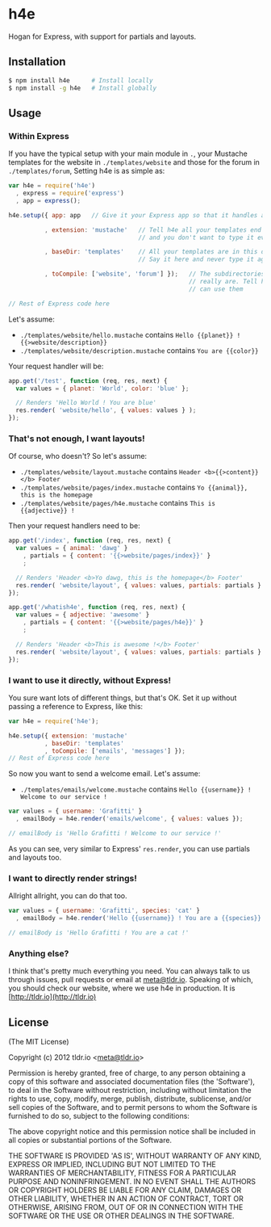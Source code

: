 h4e
===

Hogan for Express, with support for partials and layouts.

## Installation

```bash
$ npm install h4e      # Install locally
$ npm install -g h4e   # Install globally
```

## Usage
### Within Express

If you have the typical setup with your main module in `.`, your Mustache templates for the website in `./templates/website` 
and those for the forum in `./templates/forum`, Setting h4e is as simple as:

```javascript
var h4e = require('h4e')
  , express = require('express')
  , app = express();

h4e.setup({ app: app   // Give it your Express app so that it handles all the configuration

          , extension: 'mustache'   // Tell h4e all your templates end in '.mustache'
                                    // and you don't want to type it everytime

          , baseDir: 'templates'    // All your templates are in this directory or its descendants
                                    // Say it here and never type it again, h4e will know where to look

          , toCompile: ['website', 'forum'] });   // The subdirectories of baseDir where your templates
                                                  // really are. Tell h4e to compile them so you
                                                  // can use them

// Rest of Express code here
```

Let's assume:

* `./templates/website/hello.mustache` contains `Hello {{planet}} ! {{>website/description}}`
* `./templates/website/description.mustache` contains `You are {{color}}`

Your request handler will be:

```javascript
app.get('/test', function (req, res, next) {
  var values = { planet: 'World', color: 'blue' };

  // Renders 'Hello World ! You are blue'
  res.render( 'website/hello', { values: values } );
});

```

### That's not enough, I want layouts!
Of course, who doesn't? So let's assume:

* `./templates/website/layout.mustache` contains `Header <b>{{>content}}</b> Footer`
* `./templates/website/pages/index.mustache` contains `Yo {{animal}}, this is the homepage`
* `./templates/website/pages/h4e.mustache` contains `This is {{adjective}} !`

Then your request handlers need to be:

```javascript
app.get('/index', function (req, res, next) {
  var values = { animal: 'dawg' }
    , partials = { content: '{{>website/pages/index}}' }
    ;

  // Renders 'Header <b>Yo dawg, this is the homepage</b> Footer'
  res.render( 'website/layout', { values: values, partials: partials } );
});

app.get('/whatish4e', function (req, res, next) {
  var values = { adjective: 'awesome' }
    , partials = { content: '{{>website/pages/h4e}}' }
    ;

  // Renders 'Header <b>This is awesome !</b> Footer'
  res.render( 'website/layout', { values: values, partials: partials } );
});
```

### I want to use it directly, without Express!
You sure want lots of different things, but that's OK. Set it up without passing a reference to Express, like this:

```javascript
var h4e = require('h4e');

h4e.setup({ extension: 'mustache'
          , baseDir: 'templates'
          , toCompile: ['emails', 'messages'] });
// Rest of Express code here
```

So now you want to send a welcome email. Let's assume:
* `./templates/emails/welcome.mustache` contains `Hello {{username}} ! Welcome to our service !`

```javascript
var values = { username: 'Grafitti' }
  , emailBody = h4e.render('emails/welcome', { values: values });

// emailBody is 'Hello Grafitti ! Welcome to our service !'
```

As you can see, very similar to Express' `res.render`, you can use partials and layouts too.


### I want to directly render strings!
Allright allright, you can do that too.

```javascript
var values = { username: 'Grafitti', species: 'cat' }
  , emailBody = h4e.render('Hello {{username}} ! You are a {{species}}', { values: values });

// emailBody is 'Hello Grafitti ! You are a cat !'
```

### Anything else?
I think that's pretty much everything you need. You can always talk to us through issues, pull requests or email at meta@tldr.io.
Speaking of which, you should check our website, where we use h4e in production. It is [http://tldr.io](http://tldr.io)



## License 

(The MIT License)

Copyright (c) 2012 tldr.io &lt;meta@tldr.io&gt;

Permission is hereby granted, free of charge, to any person obtaining
a copy of this software and associated documentation files (the
'Software'), to deal in the Software without restriction, including
without limitation the rights to use, copy, modify, merge, publish,
distribute, sublicense, and/or sell copies of the Software, and to
permit persons to whom the Software is furnished to do so, subject to
the following conditions:

The above copyright notice and this permission notice shall be
included in all copies or substantial portions of the Software.

THE SOFTWARE IS PROVIDED 'AS IS', WITHOUT WARRANTY OF ANY KIND,
EXPRESS OR IMPLIED, INCLUDING BUT NOT LIMITED TO THE WARRANTIES OF
MERCHANTABILITY, FITNESS FOR A PARTICULAR PURPOSE AND NONINFRINGEMENT.
IN NO EVENT SHALL THE AUTHORS OR COPYRIGHT HOLDERS BE LIABLE FOR ANY
CLAIM, DAMAGES OR OTHER LIABILITY, WHETHER IN AN ACTION OF CONTRACT,
TORT OR OTHERWISE, ARISING FROM, OUT OF OR IN CONNECTION WITH THE
SOFTWARE OR THE USE OR OTHER DEALINGS IN THE SOFTWARE.